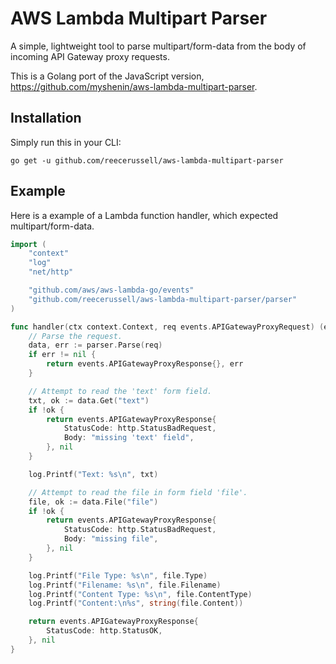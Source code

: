 # AWS Lambda Multipart Parser

A simple, lightweight tool to parse multipart/form-data from the body of incoming API Gateway proxy requests.

This is a Golang port of the JavaScript version, https://github.com/myshenin/aws-lambda-multipart-parser.

## Installation

Simply run this in your CLI:

    go get -u github.com/reecerussell/aws-lambda-multipart-parser

## Example

Here is a example of a Lambda function handler, which expected multipart/form-data.

```go
import (
	"context"
	"log"
	"net/http"

	"github.com/aws/aws-lambda-go/events"
	"github.com/reecerussell/aws-lambda-multipart-parser/parser"
)

func handler(ctx context.Context, req events.APIGatewayProxyRequest) (events.APIGatewayProxyResponse, error) {
	// Parse the request.
	data, err := parser.Parse(req)
	if err != nil {
		return events.APIGatewayProxyResponse{}, err
	}

	// Attempt to read the 'text' form field.
	txt, ok := data.Get("text")
	if !ok {
		return events.APIGatewayProxyResponse{
			StatusCode: http.StatusBadRequest,
			Body: "missing 'text' field",
		}, nil
	}

	log.Printf("Text: %s\n", txt)

	// Attempt to read the file in form field 'file'.
	file, ok := data.File("file")
	if !ok {
		return events.APIGatewayProxyResponse{
			StatusCode: http.StatusBadRequest,
			Body: "missing file",
		}, nil
	}

	log.Printf("File Type: %s\n", file.Type)
	log.Printf("Filename: %s\n", file.Filename)
	log.Printf("Content Type: %s\n", file.ContentType)
	log.Printf("Content:\n%s", string(file.Content))

	return events.APIGatewayProxyResponse{
		StatusCode: http.StatusOK,
	}, nil
}
```
